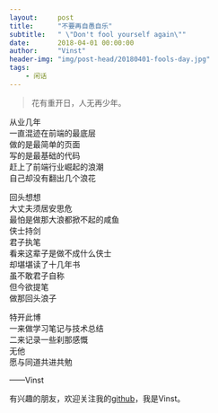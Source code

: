 ```yaml
---
layout:     post
title:      "不要再自愚自乐"
subtitle:   " \"Don't fool yourself again\""
date:       2018-04-01 00:00:00
author:     "Vinst"
header-img: "img/post-head/20180401-fools-day.jpg"
tags:
    - 闲话
---
```


> 花有重开日，人无再少年。

从业几年  
一直混迹在前端的最底层  
做的是最简单的页面  
写的是最基础的代码  
赶上了前端行业崛起的浪潮  
自己却没有翻出几个浪花  

回头想想  
大丈夫须居安思危  
最怕是做那大浪都掀不起的咸鱼  
侠士持剑  
君子执笔  
看来这辈子是做不成什么侠士  
却堪堪读了十几年书  
虽不敢君子自称  
但今欲提笔  
做那回头浪子

特开此博  
一来做学习笔记与技术总结  
二来记录一些刹那感慨  
无他  
愿与同道共进共勉


——Vinst

有兴趣的朋友，欢迎关注我的[github](https://github.com/vinstweb)，我是Vinst。
